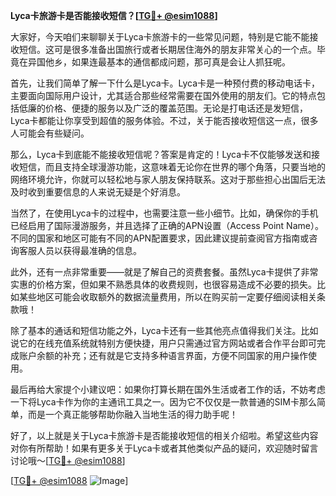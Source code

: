**Lyca卡旅游卡是否能接收短信？[[TG💪+ @esim1088](https://t.me/s/esim1088)]**

大家好，今天咱们来聊聊关于Lyca卡旅游卡的一些常见问题，特别是它能不能接收短信。这可是很多准备出国旅行或者长期居住海外的朋友非常关心的一个点。毕竟在异国他乡，如果连最基本的通信都成问题，那可真是会让人抓狂呢。

首先，让我们简单了解一下什么是Lyca卡。Lyca卡是一种预付费的移动电话卡，主要面向国际用户设计，尤其适合那些经常需要在国外使用的朋友们。它的特点包括低廉的价格、便捷的服务以及广泛的覆盖范围。无论是打电话还是发短信，Lyca卡都能让你享受到超值的服务体验。不过，关于能否接收短信这一点，很多人可能会有些疑问。

那么，Lyca卡到底能不能接收短信呢？答案是肯定的！Lyca卡不仅能够发送和接收短信，而且支持全球漫游功能，这意味着无论你在世界的哪个角落，只要当地的网络环境允许，你就可以轻松地与家人朋友保持联系。这对于那些担心出国后无法及时收到重要信息的人来说无疑是个好消息。

当然了，在使用Lyca卡的过程中，也需要注意一些小细节。比如，确保你的手机已经启用了国际漫游服务，并且选择了正确的APN设置（Access Point Name）。不同的国家和地区可能有不同的APN配置要求，因此建议提前查阅官方指南或咨询客服人员以获得最准确的信息。

此外，还有一点非常重要——就是了解自己的资费套餐。虽然Lyca卡提供了非常实惠的价格方案，但如果不熟悉具体的收费规则，也很容易造成不必要的损失。比如某些地区可能会收取额外的数据流量费用，所以在购买前一定要仔细阅读相关条款哦！

除了基本的通话和短信功能之外，Lyca卡还有一些其他亮点值得我们关注。比如说它的在线充值系统就特别方便快捷，用户只需通过官方网站或者合作平台即可完成账户余额的补充；还有就是它支持多种语言界面，方便不同国家的用户操作使用。

最后再给大家提个小建议吧：如果你打算长期在国外生活或者工作的话，不妨考虑一下将Lyca卡作为你的主通讯工具之一。因为它不仅仅是一款普通的SIM卡那么简单，而是一个真正能够帮助你融入当地生活的得力助手呢！

好了，以上就是关于Lyca卡旅游卡是否能接收短信的相关介绍啦。希望这些内容对你有所帮助！如果有更多关于Lyca卡或者其他类似产品的疑问，欢迎随时留言讨论哦～[[TG💪+ @esim1088](https://t.me/s/esim1088)]

[[TG💪+ @esim1088](https://t.me/s/esim1088) ![Image](https://i.postimg.cc/4NQfJmqS/Snipaste-2025-05-13-00-14-12.png)]